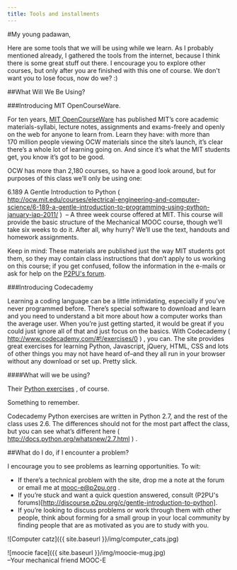 ```yaml
---
title: Tools and installments
---
```

#My young padawan,

Here are some tools that we will be using while we learn. As I probably mentioned already, 
I gathered the tools from the internet, because I think there is some great stuff out there. I encourage you
 to explore other courses, but only after you are finished with this one of course. We don't want you to 
 lose focus, now do we? :)

##What Will We Be Using?

###Introducing MIT OpenCourseWare.

For ten years, [MIT OpenCourseWare]( http://ocw.mit.edu/index.htm ) has published MIT’s core academic materials-syllabi, lecture notes, assignments and exams-freely and openly on the web for anyone to learn from. Learn they have: with more than 170 million people viewing OCW materials since the site’s launch, it’s clear there’s a whole lot of learning going on. And since it’s what the MIT students get, you know it’s got to be good.

OCW has more than 2,180 courses, so have a good look around, but for purposes of this class we’ll only be using one:

6.189 A Gentle Introduction to Python ( http://ocw.mit.edu/courses/electrical-engineering-and-computer-science/6-189-a-gentle-introduction-to-programming-using-python-january-iap-2011/ )  – A three week course offered at MIT. This course will provide the basic structure of the Mechanical MOOC course, though we’ll take six weeks to do it. After all, why hurry? We’ll use the text, handouts and homework assignments.

Keep in mind: These materials are published just the way MIT students got them, so they may contain class instructions that don’t apply to us working on this course; if you get confused, follow the information in the e-mails or ask for help on the [P2PU's forum](http://discourse.p2pu.org/c/gentle-introduction-to-python).

###Introducing Codecademy

Learning a coding language can be a little intimidating, especially if you’ve never programmed before. There’s special software to download and learn and you need to understand a bit more about how a computer works than the average user. When you’re just getting started, it would be great if you could just ignore all of that and just focus on the basics. With Codecademy ( http://www.codecademy.com/#!/exercises/0 ) , you can. The site provides great exercises for learning Python, Javascript, jQuery, HTML, CSS and lots of other things you may not have heard of–and they all run in your browser without any download or set up. Pretty slick.

####What will we be using?

Their [Python exercises](http://www.codecademy.com/tracks/python) , of course.

Something to remember.

Codecademy Python exercises are written in Python 2.7, and the rest of the class uses 2.6. The differences should not for the most part affect the class, but you can see what’s different here ( http://docs.python.org/whatsnew/2.7.html ) .

##What do I do, if I encounter a problem?

I encourage you to see problems as learning opportunities. To wit:

* If there’s a technical problem with the site, drop me a note at the forum or email me at [mooc-e@p2pu.org]( mailto:mooc-e@p2pu.org ) .
* If you’re stuck and want a quick question answered, consult (P2PU's forums)[http://discourse.p2pu.org/c/gentle-introduction-to-python].
* If you’re looking to discuss problems or work through them with other people, think about forming for a small group in your local community by finding people that are as motivated as you are to study with you.

![Computer catz]({{ site.baseurl }}/img/computer_cats.jpg)

![moocie face]({{ site.baseurl }}/img/moocie-mug.jpg)  
–Your mechanical friend MOOC-E